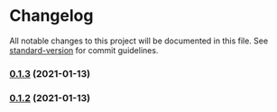 # Changelog

All notable changes to this project will be documented in this file. See [standard-version](https://github.com/conventional-changelog/standard-version) for commit guidelines.

### [0.1.3](https://github.com/Stuff-Mods/MHW-HUDToggler/compare/v0.1.2...v0.1.3) (2021-01-13)

### [0.1.2](https://github.com/Stuff-Mods/MHW-HUDToggler/compare/v0.1.1...v0.1.2) (2021-01-13)

